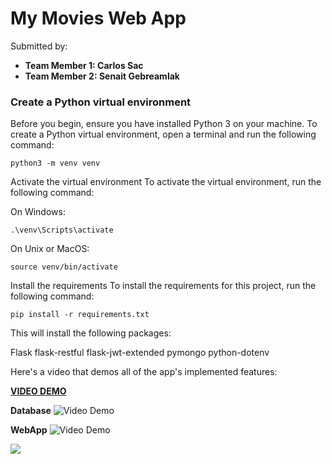 # My Movies Web App
Submitted by:
- **Team Member 1: Carlos Sac**
- **Team Member 2: Senait Gebreamlak**
### Create a Python virtual environment
Before you begin, ensure you have installed Python 3 on your machine.
To create a Python virtual environment, open a terminal and run the following command:

```
python3 -m venv venv
```
Activate the virtual environment
To activate the virtual environment, run the following command:

On Windows:
```
.\venv\Scripts\activate
```

On Unix or MacOS:
```
source venv/bin/activate
```

Install the requirements
To install the requirements for this project, run the following command:
```
pip install -r requirements.txt
```

This will install the following packages:

Flask
flask-restful
flask-jwt-extended
pymongo
python-dotenv

Here's a video that demos all of the app's implemented features:

**[VIDEO DEMO](https://www.youtube.com/watch?v=ZT_NVp45nAs)**

**Database**
<img src='https://i.imgur.com/yeuc3jc.gif' title='Video Demo' width='' alt='Video Demo' />

**WebApp**
<img src='https://i.imgur.com/Ahy5BZd.gif' title='Video Demo' width='' alt='Video Demo' />

![](https://i.imgur.com/a2QcFcz.gif)
